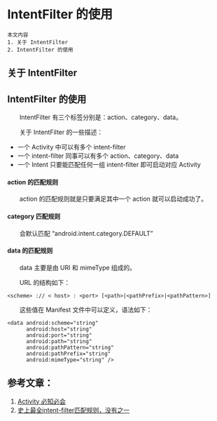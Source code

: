 # IntentFilter 的使用
	本文内容
	1. 关于 IntentFilter
	2. IntentFilter 的使用
## 关于 IntentFilter

## IntentFilter 的使用
　　IntentFilter 有三个标签分别是：action、category、data。

　　关于 IntentFilter 的一些描述：
* 一个 Activity 中可以有多个 intent-filter
* 一个 intent-filter 同事可以有多个 action、category、data
* 一个 Intent 只要能匹配任何一组 intent-filter 即可启动对应 Activity

#### action 的匹配规则
　　action 的匹配规则就是只要满足其中一个 action 就可以启动成功了。


#### category 匹配规则
　　会默认匹配 “android.intent.category.DEFAULT”

#### data 的匹配规则
　　data 主要是由 URI 和 mimeType 组成的。

　　URL 的结构如下：
```
<scheme> :// < host> : <port> [<path>|<pathPrefix>|<pathPattern>]
```

　　这些值在 Manifest 文件中可以定义，语法如下：

```
<data android:scheme="string"
      android:host="string"
      android:port="string"
      android:path="string"
      android:pathPattern="string"
      android:pathPrefix="string"
      android:mimeType="string" />
```


## 参考文章：
1. [Activity 必知必会](https://juejin.im/post/5aef0d215188253dc612991b)
2. [史上最全intent-filter匹配规则，没有之一](https://www.jianshu.com/p/7ebc63399968)